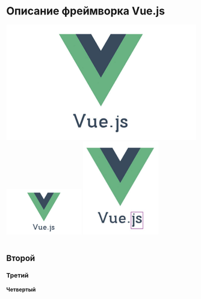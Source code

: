 # Описание фреймворка Vue.js

![Alt for Image](./img/vue-logo.jpg)
<img src="./img/vue-logo.jpg" width="200px" alt="Alt for Image" />
<img src="/vue-logo.jpg" width="200px" alt="Alt for Image" />
<img :src="$withBase('/vue-logo.jpg')" width="200px" />

## Второй
### Третий
#### Четвертый

<v-hello name="Tony" />
